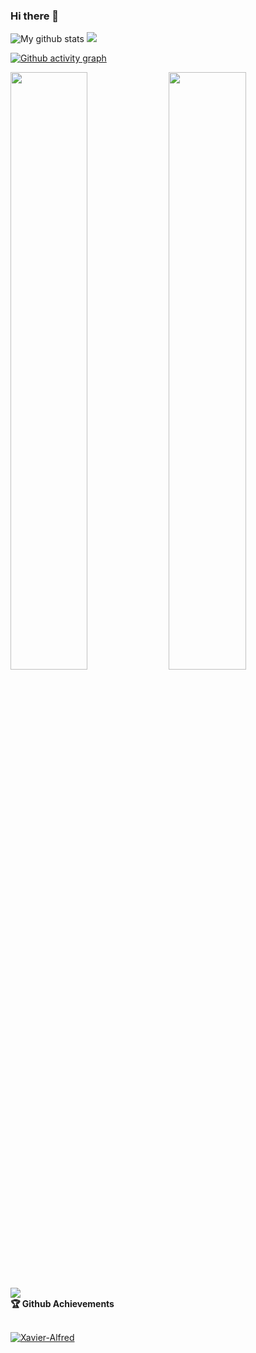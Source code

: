 ### Hi there 👋
![My github stats](https://github-readme-stats.anuraghazra1.vercel.app/api?username=Xavier-Alfred&show_icons=true&hide_border=true)
![](https://komarev.com/ghpvc/?username=Xavier-Alfred)
<!--
**Xavier-Alfred/Xavier-Alfred** is a ✨ _special_ ✨ repository because its `README.md` (this file) appears on your GitHub profile.-->

[![Github activity graph](https://activity-graph.herokuapp.com/graph?username=Xavier-Alfred&theme=react-dark&hide_border=true&color=BDDFFF&line=6E93B5&point=BDDFFF)](https://github.com/Xavier-Alfred)
   
   
   
<div align="center">
<p align="left">
    <img width="49.5%" src="https://github-readme-stats.vercel.app/api/?username=Xavier-Alfred&show_icons=true&&title_color=03E6FF&text_color=9f9f9f&theme=radical" />
    <img width="49.5%" src="http://github-readme-streak-stats.herokuapp.com?user=Xavier-Alfred&theme=darkt&hide_border=true" />
</p>
</div>

<img align="center" src="https://github-readme-stats.vercel.app/api/top-langs/?username=xavier-alfred&hide=html&title_color=03E6FF&text_color=9f9f9f&icon_color=79ff97&bg_color=151515" />
<summary><b>🏆 Github Achievements</b></summary><br>
<p> <a href="https://github.com/Xavier-Alfred"><img src="https://github-profile-trophy.vercel.app/?username=xavier-alfred" alt="Xavier-Alfred" /></a> </p>

